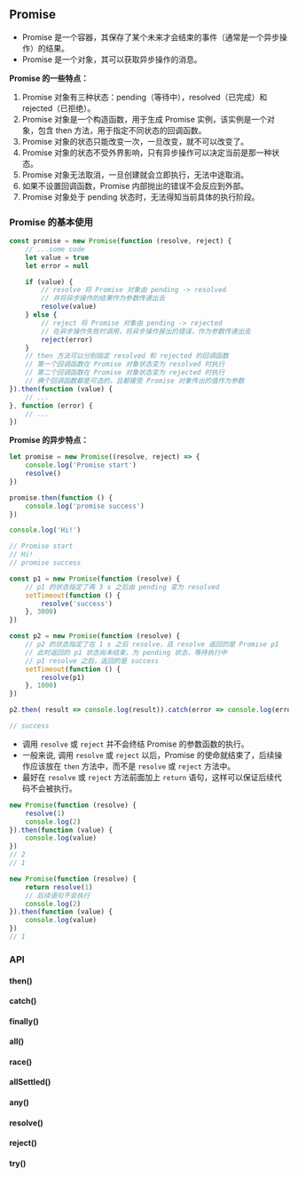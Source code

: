 ## Promise

+ Promise 是一个容器，其保存了某个未来才会结束的事件（通常是一个异步操作）的结果。
+ Promise 是一个对象，其可以获取异步操作的消息。

**Promise 的一些特点：**
1. Promise 对象有三种状态：pending（等待中），resolved（已完成）和 rejected（已拒绝）。
2. Promise 对象是一个构造函数，用于生成 Promise 实例，该实例是一个对象，包含 then 方法，用于指定不同状态的回调函数。
3. Promise 对象的状态只能改变一次，一旦改变，就不可以改变了。
4. Promise 对象的状态不受外界影响，只有异步操作可以决定当前是那一种状态。
5. Promise 对象无法取消，一旦创建就会立即执行，无法中途取消。
6. 如果不设置回调函数，Promise 内部抛出的错误不会反应到外部。
7. Promise 对象处于 pending 状态时，无法得知当前具体的执行阶段。

### Promise 的基本使用

```javascript
const promise = new Promise(function (resolve, reject) {
    // ...some code
    let value = true
    let error = null

    if (value) {
        // resolve 将 Promise 对象由 pending -> resolved
        // 并将异步操作的结果作为参数传递出去
        resolve(value)
    } else {
        // reject 将 Promise 对象由 pending -> rejected
        // 在异步操作失败时调用，将异步操作报出的错误，作为参数传递出去
        reject(error)
    }
    // then 方法可以分别指定 resolved 和 rejected 的回调函数
    // 第一个回调函数在 Promise 对象状态变为 resolved 时执行
    // 第二个回调函数在 Promise 对象状态变为 rejected 时执行
    // 俩个回调函数都是可选的，且都接受 Promise 对象传出的值作为参数
}).then(function (value) {
    // ...
}, function (error) {
    // ...
})
```

**Promise 的异步特点：**

```javascript
let promise = new Promise((resolve, reject) => {
    console.log('Promise start')
    resolve()
})

promise.then(function () {
    console.log('promise success')
})

console.log('Hi!')

// Promise start
// Hi!
// promise success
```

```javascript
const p1 = new Promise(function (resolve) {
    // p1 的状态指定了再 3 s 之后由 pending 变为 resolved
    setTimeout(function () {
        resolve('success')
    }, 3000)
})

const p2 = new Promise(function (resolve) {
    // p2 的状态指定了在 1 s 之后 resolve，且 resolve 返回的是 Promise p1
    // 此时返回的 p1 状态尚未结束，为 pending 状态，等待执行中
    // p1 resolve 之后，返回的是 success
    setTimeout(function () {
        resolve(p1)
    }, 1000)
})

p2.then( result => console.log(result)).catch(error => console.log(error))

// success
```

+ 调用 `resolve` 或 `reject` 并不会终结 Promise 的参数函数的执行。
+ 一般来说, 调用 `resolve` 或 `reject` 以后，Promise 的使命就结束了，后续操作应该放在 `then` 方法中，而不是 `resolve` 或 `reject` 方法中。
+ 最好在 `resolve` 或 `reject` 方法前面加上 `return` 语句，这样可以保证后续代码不会被执行。

```javascript
new Promise(function (resolve) {
    resolve(1)
    console.log(2)
}).then(function (value) {
    console.log(value)
})
// 2
// 1

new Promise(function (resolve) {
    return resolve(1)
    // 后续语句不会执行
    console.log(2)
}).then(function (value) {
    console.log(value)
})
// 1
```

### API

#### then()

#### catch()

#### finally()

#### all()

#### race()

#### allSettled()

#### any()

#### resolve()

#### reject()

#### try()